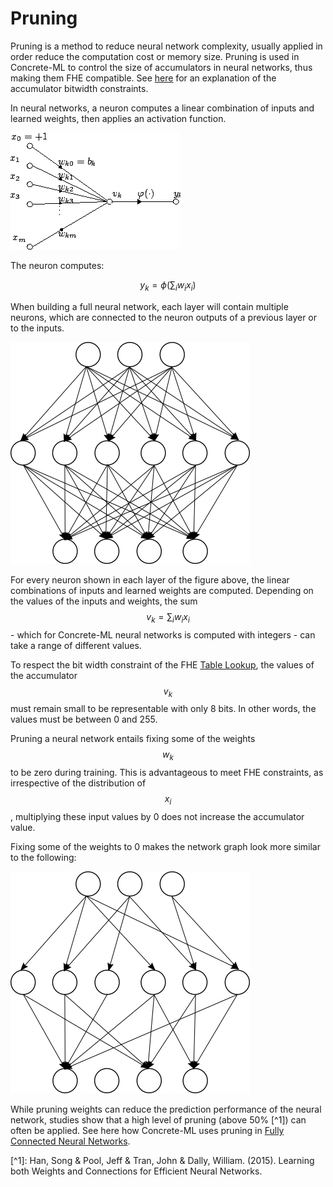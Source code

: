 # Pruning

Pruning is a method to reduce neural network complexity, usually applied in order reduce the computation cost or memory size. Pruning is used in Concrete-ML to control the size of accumulators in neural networks, thus making them FHE compatible. See [here](../getting-started/concrete_numpy.md#limitations-for-fhe-friendly-neural-networks) for an explanation of the accumulator bitwidth constraints.

In neural networks, a neuron computes a linear combination of inputs and learned weights, then applies an activation function.

![Artificial Neuron (from: wikipedia)](../figures/Artificial_neuron.png)

The neuron computes:

$$y_k = \phi\left(\sum_i w_ix_i\right)$$

When building a full neural network, each layer will contain multiple neurons, which are connected to the neuron outputs of a previous layer or to the inputs.

![Fully Connected Neural Network](../figures/network.png)

For every neuron shown in each layer of the figure above, the linear combinations of inputs and learned weights are computed. Depending on the values of the inputs and weights, the sum $$v_k = \sum_i w_ix_i$$ - which for Concrete-ML neural networks is computed with integers - can take a range of different values.

To respect the bit width constraint of the FHE [Table Lookup](https://docs.zama.ai/concrete-numpy/tutorials/table_lookup), the values of the accumulator $$v_k$$ must remain small to be representable with only 8 bits. In other words, the values must be between 0 and 255.

Pruning a neural network entails fixing some of the weights $$w_k$$ to be zero during training. This is advantageous to meet FHE constraints, as irrespective of the distribution of $$x_i$$, multiplying these input values by 0 does not increase the accumulator value.

Fixing some of the weights to 0 makes the network graph look more similar to the following:

![Pruned Fully Connected Neural Network](../figures/prunednet.png)

While pruning weights can reduce the prediction performance of the neural network, studies show that a high level of pruning (above 50% \[^1\]) can often be applied. See here how Concrete-ML uses pruning in [Fully Connected Neural Networks](../_apidoc/concrete.ml.sklearn.html#concrete.ml.sklearn.qnn.NeuralNetClassifier).

\[^1\]: Han, Song & Pool, Jeff & Tran, John & Dally, William. (2015). Learning both Weights and Connections for Efficient Neural Networks.





